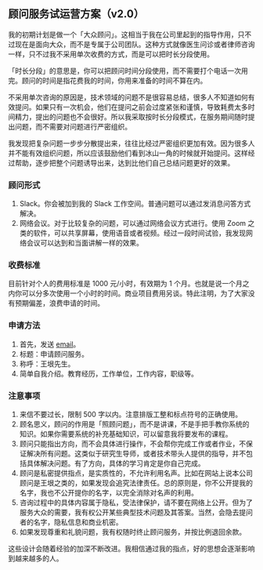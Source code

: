 <div class="inner">
<h2>顾问服务试运营方案（v2.0）</h2>
<p>我的初期计划是做一个「大众顾问」。这相当于我在公司里起到的指导作用，只不过现在是面向大众，而不是专属于公司团队。这种方式就像医生问诊或者律师咨询一样，只不过我不采用单次收费的方式，而是可以把时长分段使用。</p>
<p>「时长分段」的意思是，你可以把顾问时间分段使用，而不需要打个电话一次用完。顾问的时间是指花费我的时间，你用来准备的时间不算在内。</p>
<p>不采用单次咨询的原因是，技术领域的问题不是很容易总结，很多人不知道如何有效提问。如果只有一次机会，他们在提问之前会过度紧张和谨慎，导致耗费太多时间精力，提出的问题也不会很好。所以我采取按时长分段模式，在服务期间随时提出问题，而不需要对问题进行严密组织。</p>
<p>我发现把复杂问题一步步分散提出来，往往比经过严密组织更加有效。因为很多人并不能有效组织问题，所以应该鼓励他们看到冰山一角的时候就开始提问。这样经过帮助，逐步把整个问题诱导出来，达到比他们自己总结问题更好的效果。</p>
<h3 id="顾问形式">顾问形式</h3>
<ol>
<li>Slack。你会被加到我的 Slack 工作空间。普通问题可以通过发消息问答方式解决。</li>
<li>网络会议。对于比较复杂的问题，可以通过网络会议方式进行。使用 Zoom 之类的软件，可以共享屏幕，使用语音或者视频。经过一段时间试验，我发现网络会议可以达到和当面讲解一样的效果。</li>
</ol>
<h3 id="收费标准">收费标准</h3>
<p>目前针对个人的费用标准是 1000 元/小时，有效期为 1 个月。也就是说一个月之内你可以分多次使用一个小时的时间。商业项目费用另谈。特此注明，为了大家没有预期偏差，浪费申请的时间。</p>
<h3 id="申请方法">申请方法</h3>
<ol>
<li>首先，发送 <a href="mailto:yinwang.advising@gmail.com?subject=申请顾问服务&amp;body=王垠先生：%0A1. 简单自我介绍。教育经历，工作单位，工作内容，职级等。">email</a>。</li>
<li>标题：申请顾问服务。</li>
<li>称呼：王垠先生。</li>
<li>简单自我介绍。教育经历，工作单位，工作内容，职级等。</li>
</ol>
<h3 id="注意事项">注意事项</h3>
<ol>
<li>来信不要过长，限制 500 字以内。注意排版工整和标点符号的正确使用。</li>
<li>顾名思义，顾问的作用是「照顾问题」，而不是讲课，不是手把手教你系统的知识。如果你需要系统的补充基础知识，可以留意我将要发布的课程。</li>
<li>顾问只能指出方向，而不会具体进行操作，不会帮你完成工作或者作业，不保证解决所有问题。这类似于研究生导师，或者技术带头人提供的指导，并不包括具体解决问题。有了方向，具体的学习肯定是你自己完成。</li>
<li>顾问是私密提供指点，是实质性的，不允许利用名声。比如在网站上说本公司顾问是王垠之类的，如果发现会追究法律责任。总的原则是，你不公开提我的名字，我也不公开提你的名字，以完全消除对名声的利用。</li>
<li>咨询过程中的具体内容属于隐私，受法律保护，请不要在网络上公开。但为了服务大众的需要，我有权公开某些典型技术问题及其答案。当然，会隐去提问者的名字，隐私信息和商业机密。</li>
<li>如果发现尊重和礼貌问题，我有权随时终止顾问服务，并按比例退回余款。</li>
</ol>
<p>这些设计会随着经验的加深不断改进。我相信通过我的指点，好的思想会逐渐影响到越来越多的人。</p>
</div>
<!--
<div class="ad-banner" style="margin-top: 5px">
<script async src="//pagead2.googlesyndication.com/pagead/js/adsbygoogle.js"></script>
<ins class="adsbygoogle"
                    style="display:inline-block;width:100%;height:90px"
                    data-ad-client="ca-pub-1331524016319584"
                    data-ad-slot="6657867155"></ins>
<script>(adsbygoogle = window.adsbygoogle || []).push({});</script>
</div>
<script data-ad-client="ca-pub-1331524016319584" async
            src="https://pagead2.googlesyndication.com/pagead/js/adsbygoogle.js">
</script>
        -->
    